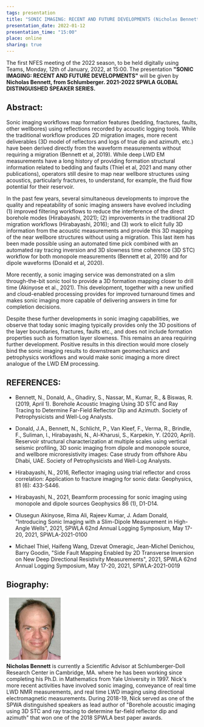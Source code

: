 ```yaml
---
tags: presentation 
title: "SONIC IMAGING: RECENT AND FUTURE DEVELOPMENTS (Nicholas Bennett, Schlumberger)"
presentation_date: 2022-01-12
presentation_time: "15:00"
place: online
sharing: true 
---
```

The first NFES meeting of the 2022 season, to be held digitally using Teams, Monday, 12th of January, 2022, at 15:00. 
The presentation 
**"SONIC IMAGING: RECENT AND FUTURE DEVELOPMENTS"** will be given by 
**Nicholas Bennett, from Schlumberger. 2021-2022 SPWLA GLOBAL DISTINGUISHED SPEAKER SERIES.**
 
## Abstract:
Sonic imaging workflows map formation features (bedding, fractures, faults, other wellbores) using reflections recorded by acoustic logging tools. While the traditional workflow produces 2D migration images, more recent deliverables (3D model of reflectors and logs of true dip and azimuth, etc.) have been derived directly from the waveform measurements without requiring a migration (Bennett et al, 2019). While deep LWD EM measurements have a long history of providing formation structural information related to bedding and faults (Thiel et al, 2021 and many other publications), operators still desire to map near wellbore structures using acoustics, particularly fractures, to understand, for example, the fluid flow potential for their reservoir.
 
In the past few years, several simultaneous developments to improve the quality and repeatability of sonic imaging answers have evolved including (1) improved filtering workflows to reduce the interference of the direct borehole modes (Hirabayashi, 2021); (2) improvements in the traditional 2D migration workflows (Hirabayashi, 2016); and (3) work to elicit fully 3D information from the acoustic measurements and provide this 3D mapping of the near wellbore structures without using a migration. This last item has been made possible using an automated time pick combined with an automated ray tracing inversion and 3D slowness time coherence (3D STC) workflow for both monopole measurements (Bennett et al, 2019) and for dipole waveforms (Donald et al, 2020).
 
More recently, a sonic imaging service was demonstrated on a slim through-the-bit sonic tool to provide a 3D formation mapping closer to drill time (Akinyose et al., 2021). This development, together with a new unified and cloud-enabled processing provides for improved turnaround times and makes sonic imaging more capable of delivering answers in time for completion decisions.
 
Despite these further developments in sonic imaging capabilities, we observe that today sonic imaging typically provides only the 3D positions of the layer boundaries, fractures, faults etc., and does not include formation properties such as formation layer slowness. This remains an area requiring further development. Positive results in this direction would more closely bind the sonic imaging results to downstream geomechanics and petrophysics workflows and would make sonic imaging a more direct analogue of the LWD EM processing. 


## REFERENCES:
- Bennett, N., Donald, A., Ghadiry, S., Nassar, M., Kumar, R., & Biswas, R. (2019, April 1). Borehole Acoustic Imaging Using 3D STC and Ray Tracing to Determine Far-Field Reflector Dip and Azimuth. Society of Petrophysicists and Well-Log Analysts.

- Donald, J.A., Bennett, N., Schlicht, P., Van Kleef, F., Verma, R., Brindle, F., Suliman, I., Hirabayashi, N., Al-Kharusi, S., Karpekin, Y.  (2020, April). Reservoir structural characterization at multiple scales using vertical seismic profiling, 3D sonic imaging from dipole and monopole source, and wellbore microresistivity images: Case strudy from offshore Abu Dhabi, UAE. Society of Petrophysicists and Well-Log Analysts.

- Hirabayashi, N., 2016, Reflector imaging using trial reflector and cross correlation: Application to fracture imaging for sonic data: Geophysics, 81 (6): 433-S446.

- Hirabayashi, N., 2021, Beamform processing for sonic imaging using monopole and dipole sources Geophysics 86 (1), D1-D14.

- Olusegun Akinyose, Rima Ali, Rajeev Kumar, J. Adam Donald, "Introducing Sonic Imaging with a Slim-Dipole Measurement in High-Angle Wells", 2021, SPWLA 62nd Annual Logging Symposium, May 17-20, 2021, SPWLA-2021-0100

- Michael Thiel, Haifeng Wang, Dzevat Omeragic, Jean-Michel Denichou, Barry Goodin, "Side Fault Mapping Enabled by 2D Transverse Inversion on New Deep Directional Resistivity Measurements", 2021, SPWLA 62nd Annual Logging Symposium, May 17-20, 2021, SPWLA-2021-0019

## Biography:


<div class="grid grid--p-3">
  <div class="cell cell--shrink">
   <div class="card">
        <div class="card__image">
            <img class="image" src="/assets/archive/NicholasBennett.png" alt="Nicholas Bennett"/>
        </div>
    </div>
  </div>
  <div class="cell cell--auto">
        <b>Nicholas Bennett</b>  is currently a Scientific Advisor at Schlumberger-Doll Research Center in Cambridge, MA. where he has been working since completing his Ph.D. in Mathematics from Yale University in 1997. Nick's more recent activities have involved sonic imaging, conveyance of real time LWD NMR measurements, and real time LWD imaging using directional electromagnetic measurements.  During 2018-19, Nick served as one of the SPWA distinguished speakers as lead author of "Borehole acoustic imaging using 3D STC and ray tracing to determine far-field reflector dip and azimuth" that won one of the 2018 SPWLA best paper awards.     
  </div>
</div>
 
